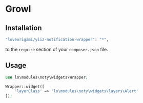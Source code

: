 # Growl

Installation
--------

```bash
"loveorigami/yii2-notification-wrapper": "*",
```

to the ```require``` section of your `composer.json` file.


Usage
-----

```php
use lo\modules\noty\widgets\Wrapper;

Wrapper::widget([
    'layerClass' => 'lo\modules\noty\widgets\layers\Alert'
]);

```
